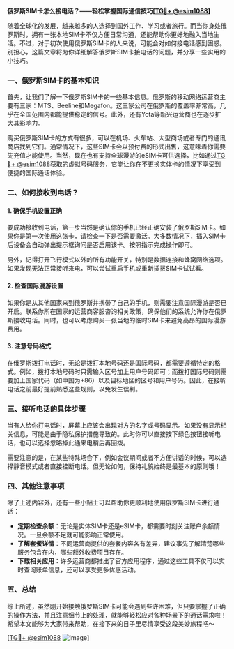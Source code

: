 **俄罗斯SIM卡怎么接电话？——轻松掌握国际通信技巧[[TG💪+ @esim1088](https://t.me/s/esim1088)]**

随着全球化的发展，越来越多的人选择到国外工作、学习或者旅行。而当你身处俄罗斯时，拥有一张本地SIM卡不仅方便日常沟通，还能帮助你更好地融入当地生活。不过，对于初次使用俄罗斯SIM卡的人来说，可能会对如何接电话感到困惑。别担心，这篇文章将为你详细解答俄罗斯SIM卡接电话的问题，并分享一些实用的小技巧。

### 一、俄罗斯SIM卡的基本知识

首先，让我们了解一下俄罗斯SIM卡的一些基本信息。俄罗斯的移动网络运营商主要有三家：MTS、Beeline和Megafon。这三家公司在俄罗斯的覆盖率非常高，几乎在全国范围内都能提供稳定的信号。此外，还有Yota等新兴运营商也在逐步扩大其影响力。

购买俄罗斯SIM卡的方式有很多，可以在机场、火车站、大型商场或者专门的通讯商店找到它们。通常情况下，这些SIM卡会以预付费的形式出售，这意味着你需要先充值才能使用。当然，现在也有支持全球漫游的eSIM卡可供选择，比如通过[TG💪+ @esim1088](https://t.me/s/esim1088)获取的虚拟号码服务，它能让你在不更换实体卡的情况下享受到便捷的国际通话体验。

### 二、如何接收到电话？

#### 1. 确保手机设置正确
要成功接收到电话，第一步当然是确认你的手机已经正确安装了俄罗斯SIM卡。如果你是第一次使用这张卡，请检查一下是否需要激活。大多数情况下，插入SIM卡后设备会自动弹出提示框询问是否启用该卡。按照指示完成操作即可。

另外，记得打开飞行模式以外的所有功能开关，特别是数据连接和蜂窝网络选项。如果发现无法正常接听来电，可以尝试重启手机或重新插拔SIM卡试试看。

#### 2. 检查国际漫游设置
如果你是从其他国家来到俄罗斯并携带了自己的手机，则需要注意国际漫游是否已开启。联系你所在国家的运营商客服咨询相关政策，确保他们的系统允许你在俄罗斯接收电话。同时，也可以考虑购买一张当地的临时SIM卡来避免高昂的国际漫游费用。

#### 3. 注意号码格式
在俄罗斯拨打电话时，无论是拨打本地号码还是国际号码，都需要遵循特定的格式。例如，拨打本地号码时只需输入区号加上用户号码即可；而拨打国际号码则需要加上国家代码（如中国为+86）以及目标地区的区号和用户号码。因此，在接听电话之前最好提前熟悉这些规则，以免发生误判。

### 三、接听电话的具体步骤

当有人给你打电话时，屏幕上应该会出现对方的名字或号码显示。如果没有显示相关信息，可能是由于隐私保护措施导致的。此时你可以直接按下绿色按钮接听电话，也可以选择忽略掉此通来电稍后再回拨。

需要注意的是，在某些特殊场合下，例如会议期间或者不方便讲话的时候，可以选择静音模式或者直接挂断电话。但无论如何，保持礼貌始终是最基本的原则哦！

### 四、其他注意事项

除了上述内容外，还有一些小贴士可以帮助你更顺利地使用俄罗斯SIM卡进行通话：

- **定期检查余额**：无论是实体SIM卡还是eSIM卡，都需要时刻关注账户余额情况。一旦余额不足就可能影响正常使用。
- **了解套餐详情**：不同运营商提供的套餐内容各有差异，建议事先了解清楚哪些服务包含在内，哪些额外收费项目存在。
- **下载相关应用**：许多运营商都推出了官方应用程序，通过这些工具不仅可以实时查询账单信息，还可以享受更多优惠活动。

### 五、总结

综上所述，虽然刚开始接触俄罗斯SIM卡可能会遇到些许困难，但只要掌握了正确的操作方法，并且注意细节上的处理，就能够轻松应对各种场景下的通话需求啦！希望本文能够为大家带来帮助，在接下来的日子里尽情享受这段美妙旅程吧～

[[TG💪+ @esim1088](https://t.me/s/esim1088) ![Image](https://i.postimg.cc/4NQfJmqS/Snipaste-2025-05-13-00-14-12.png)]
